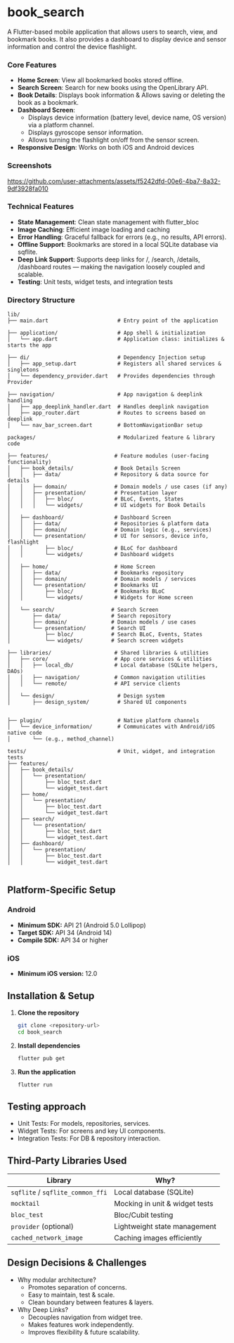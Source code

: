 # book_search
A Flutter-based mobile application that allows users to search, view, and bookmark books.
It also provides a dashboard to display device and sensor information and control the device flashlight.

### Core Features
- **Home Screen**: View all bookmarked books stored offline.
- **Search Screen**: Search for new books using the OpenLibrary API.
- **Book Details**: Displays book information & Allows saving or deleting the book as a bookmark.
- **Dashboard Screen**: 
    - Displays device information (battery level, device name, OS version) via a platform channel.
    - Displays gyroscope sensor information.
    - Allows turning the flashlight on/off from the sensor screen.
- **Responsive Design**: Works on both iOS and Android devices

### Screenshots


https://github.com/user-attachments/assets/f5242dfd-00e6-4ba7-8a32-9df3928fa010



### Technical Features
- **State Management**: Clean state management with flutter_bloc
- **Image Caching**: Efficient image loading and caching
- **Error Handling**: Graceful fallback for errors (e.g., no results, API errors).
- **Offline Support**: Bookmarks are stored in a local SQLite database via sqflite.
- **Deep Link Support**:  Supports deep links for /, /search, /details, /dashboard routes — making the navigation loosely coupled and scalable.
- **Testing**: Unit tests, widget tests, and integration tests

### Directory Structure
```
lib/
├── main.dart                      # Entry point of the application

├── application/                   # App shell & initialization
│   └── app.dart                   # Application class: initializes & starts the app

├── di/                            # Dependency Injection setup
│   ├── app_setup.dart             # Registers all shared services & singletons
│   └── dependency_provider.dart   # Provides dependencies through Provider

├── navigation/                    # App navigation & deeplink handling
│   ├── app_deeplink_handler.dart  # Handles deeplink navigation
│   ├── app_router.dart            # Routes to screens based on deeplink
│   └── nav_bar_screen.dart        # BottomNavigationBar setup

packages/                          # Modularized feature & library code

├── features/                     # Feature modules (user-facing functionality)
│   ├── book_details/             # Book Details Screen
│   │   ├── data/                 # Repository & data source for details
│   │   ├── domain/               # Domain models / use cases (if any)
│   │   ├── presentation/         # Presentation layer
│   │   │   ├── bloc/             # BLoC, Events, States
│   │   │   └── widgets/          # UI widgets for Book Details
│
│   ├── dashboard/                # Dashboard Screen
│   │   ├── data/                 # Repositories & platform data
│   │   ├── domain/               # Domain logic (e.g., services)
│   │   └── presentation/         # UI for sensors, device info, flashlight
│   │       ├── bloc/             # BLoC for dashboard
│   │       └── widgets/          # Dashboard widgets
│
│   ├── home/                     # Home Screen
│   │   ├── data/                 # Bookmarks repository
│   │   ├── domain/               # Domain models / services
│   │   └── presentation/         # Bookmarks UI
│   │       ├── bloc/             # Bookmarks BLoC
│   │       └── widgets/          # Widgets for Home screen
│
│   └── search/                  # Search Screen
│       ├── data/                # Search repository
│       ├── domain/              # Domain models / use cases
│       └── presentation/        # Search UI
│           ├── bloc/            # Search BLoC, Events, States
│           └── widgets/         # Search screen widgets

├── libraries/                    # Shared libraries & utilities
│   ├── core/                     # App core services & utilities
│   │   ├── local_db/             # Local database (SQLite helpers, DAOs)
│   │   ├── navigation/           # Common navigation utilities
│   │   └── remote/               # API service clients
│
│   └── design/                    # Design system
│       ├── design_system/         # Shared UI components
       

├── plugin/                        # Native platform channels
│   └── device_information/        # Communicates with Android/iOS native code
│       └── (e.g., method_channel)

tests/                             # Unit, widget, and integration tests
├── features/
│   ├── book_details/
│   │   └── presentation/
│   │       ├── bloc_test.dart
│   │       └── widget_test.dart
│   ├── home/
│   │   └── presentation/
│   │       ├── bloc_test.dart
│   │       └── widget_test.dart
│   ├── search/
│   │   └── presentation/
│   │       ├── bloc_test.dart
│   │       └── widget_test.dart
│   ├── dashboard/
│   │   └── presentation/
│   │       ├── bloc_test.dart
│   │       └── widget_test.dart


```

## Platform-Specific Setup

### Android
- **Minimum SDK:** API 21 (Android 5.0 Lollipop)
- **Target SDK:** API 34 (Android 14)
- **Compile SDK:** API 34 or higher

### iOS
- **Minimum iOS version:** 12.0

## Installation & Setup

1. **Clone the repository**
   ```bash
   git clone <repository-url>
   cd book_search
   ```

2. **Install dependencies**
   ```bash
   flutter pub get
   ```

3. **Run the application**
   ```bash
   flutter run
   ```

## Testing approach
- Unit Tests: For models, repositories, services.
- Widget Tests: For screens and key UI components.
- Integration Tests: For DB & repository interaction.

## Third-Party Libraries Used
| Library                      | Why?                                 |
|------------------------------|--------------------------------------|
| `sqflite` / `sqflite_common_ffi` | Local database (SQLite)           |
| `mocktail`                   | Mocking in unit & widget tests      |
| `bloc_test`                  | Bloc/Cubit testing                  |
| `provider` (optional)        | Lightweight state management        |
| `cached_network_image`       | Caching images efficiently          |

## Design Decisions & Challenges
- Why modular architecture?
    - Promotes separation of concerns.
    - Easy to maintain, test & scale.
    - Clean boundary between features & layers.
- Why Deep Links?
    - Decouples navigation from widget tree.
    - Makes features work independently.
    - Improves flexibility & future scalability.
